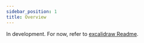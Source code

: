 ```yaml
---
sidebar_position: 1
title: Overview
---
```


In development. For now, refer to [excalidraw Readme](https://github.com/excalidraw/excalidraw/blob/master/README.md).
